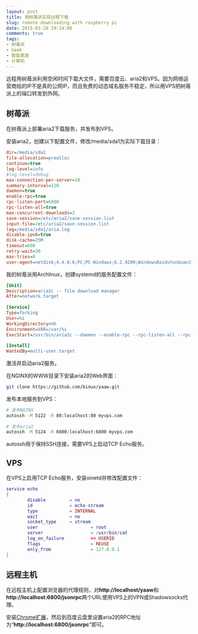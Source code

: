 ```yaml
---
layout: post
title: 用树苺派实现远程下载
slug: remote downloading with raspberry pi
date: 2015-03-28 19:14:00
comments: true
tags:
- 树苺派
- Geek
- 智能家居
- 计算机
---
```


远程用树苺派利用空闲时间下载大文件，需要百度云、aria2和VPS。因为网络运营商给的IP不是真的公网IP，而且免费的动态域名服务不稳定，所以用VPS把树苺派上的端口转发到外网。

## 树苺派

在树苺派上部署aria2下载服务，并发布到VPS。

安装aria2，创建以下配置文件，修改/media/sda1为实际下载目录：

```ini /etc/aria2/aria2.conf
dir=/media/sda1
file-allocation=prealloc
continue=true
log-level=info
#log-level=debug
max-connection-per-server=10
summary-interval=120
daemon=true
enable-rpc=true
rpc-listen-port=6800
rpc-listen-all=true
max-concurrent-downloads=3
save-session=/etc/aria2/save-session.list
input-file=/etc/aria2/save-session.list
log=/media/sda1/aria.log
disable-ipv6=true
disk-cache=25M
timeout=600
retry-wait=30
max-tries=0
user-agent=netdisk;4.4.0.6;PC;PC-Windows;6.2.9200;WindowsBaiduYunGuanJia
```

我的树苺派用Archlinux，创建systemd的服务配置文件：

```ini /etc/systemd/system/aria2c.service
[Unit]
Description=aria2c -- file download manager
After=network.target
 
[Service]
Type=forking
User=%i
WorkingDirectory=%h
Environment=VAR=/var/%i
ExecStart=/usr/bin/aria2c --daemon --enable-rpc --rpc-listen-all --rpc-allow-origin-all -c -D --conf-path=/etc/aria2/aria2.conf
 
[Install]
WantedBy=multi-user.target
```

激活并启动aria2服务。

在NGINX的WWW目录下安装aria2的Web界面：

```bash
git clone https://github.com/binux/yaaw.git
```

发布本地服务到VPS：

```bash
# 发布NGINX
autossh -M 5122 -R 80:localhost:80 myvps.com
 
# 发布aria2
autossh -M 5124 -R 6800:localhost:6800 myvps.com
```

autossh用于保持SSH连接，需要VPS上启动TCP Echo服务。

## VPS

在VPS上启用TCP Echo服务，安装xinetd并修改配置文件：

```lua /etc/xinet.d/echo-stream
service echo
{
        disable         = no
        id              = echo-stream
        type            = INTERNAL
        wait            = no
        socket_type     = stream
        user                    = root
        server                  = /usr/bin/cat
        log_on_failure          += USERID
        flags                   = REUSE
        only_from               = 127.0.0.1
}
```

## 远程主机

在远程主机上配置浏览器的代理规则，对**http://localhost/yaaw**和**http://localhost:6800/jsonrpc**两个URL使用VPS上的VPN或Shadowsocks代理。

安装[Chrome扩展](https://chrome.google.com/webstore/detail/baiduexporter/mjaenbjdjmgolhoafkohbhhbaiedbkno?utm_source=chrome-app-launcher-info-dialog)，然后到百度云盘里设置aria2的RPC地址为“**http://localhost:6800/jsonrpc**”即可。
